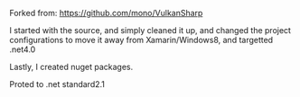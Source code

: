 Forked from:
https://github.com/mono/VulkanSharp

I started with the source, and simply cleaned it up, and changed the project configurations to move it away from Xamarin/Windows8, and targetted .net4.0

Lastly, I created nuget packages.

Proted to .net standard2.1
